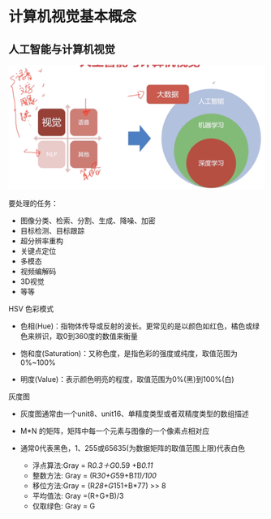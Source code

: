 # 计算机视觉基本概念

## 人工智能与计算机视觉

![image-20210719213614850](../images/image-20210719213614850.png)

要处理的任务：

- 图像分类、检索、分割、生成、降噪、加密
- 目标检测、目标跟踪
- 超分辨率重构
- 关键点定位
- 多模态
- 视频编解码
- 3D视觉
- 等等



HSV 色彩模式

- 色相(Hue)：指物体传导或反射的波长。更常见的是以颜色如红色，橘色或绿色来辨识，取0到360度的数值来衡量

- 饱和度(Saturation)：又称色度，是指色彩的强度或纯度，取值范围为0%~100%

- 明度(Value)：表示颜色明亮的程度，取值范围为0%(黑)到100%(白)



灰度图

- 灰度图通常由一个unit8、unit16、单精度类型或者双精度类型的数组描述

- M\*N 的矩阵，矩阵中每一个元素与图像的一个像素点相对应

- 通常0代表黑色，1、255或65635(为数据矩阵的取值范围上限)代表白色
  - 浮点算法:Gray = R*0.3＋G*0.59 +B*0.11*
  - 整数方法: Gray = (R*30+G*59+B*11)/100*
  - 移位方法:Gray = (R*28+G*151+B*77) >> 8
  - 平均值法: Gray =(R+G+B)/3
  - 仅取绿色: Gray = G

